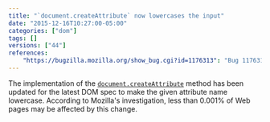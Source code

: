 ```yaml
---
title: "`document.createAttribute` now lowercases the input"
date: "2015-12-16T10:27:00-05:00"
categories: ["dom"]
tags: []
versions: ["44"]
references:
    "https://bugzilla.mozilla.org/show_bug.cgi?id=1176313": "Bug 1176313 - Make Attr follow the spec again"
---
```

The implementation of the [`document.createAttribute`](https://developer.mozilla.org/en-US/docs/Web/API/Document/createAttribute) method has been updated for the latest DOM spec to make the given attribute name lowercase. According to Mozilla's investigation, less than 0.001% of Web pages may be affected by this change.
